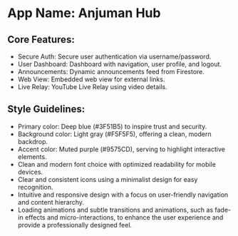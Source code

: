 # **App Name**: Anjuman Hub

## Core Features:

- Secure Auth: Secure user authentication via username/password.
- User Dashboard: Dashboard with navigation, user profile, and logout.
- Announcements: Dynamic announcements feed from Firestore.
- Web View: Embedded web view for external links.
- Live Relay: YouTube Live Relay using video details.

## Style Guidelines:

- Primary color: Deep blue (#3F51B5) to inspire trust and security.
- Background color: Light gray (#F5F5F5), offering a clean, modern backdrop.
- Accent color: Muted purple (#9575CD), serving to highlight interactive elements.
- Clean and modern font choice with optimized readability for mobile devices.
- Clear and consistent icons using a minimalist design for easy recognition.
- Intuitive and responsive design with a focus on user-friendly navigation and content hierarchy.
- Loading animations and subtle transitions and animations, such as fade-in effects and micro-interactions, to enhance the user experience and provide a professionally designed feel.